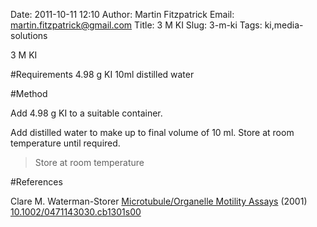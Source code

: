 Date: 2011-10-11 12:10
Author: Martin Fitzpatrick
Email: martin.fitzpatrick@gmail.com
Title: 3 M KI
Slug: 3-m-ki
Tags: ki,media-solutions

3 M KI





#Requirements
4.98 g KI
10ml distilled water

#Method

Add  4.98 g KI to a suitable container.



Add distilled water to make up to final volume of 10 ml. Store at room temperature until required.


>Store at room temperature




#References


Clare M. Waterman-Storer [Microtubule/Organelle Motility Assays](http://dx.doi.org/10.1002/0471143030.cb1301s00)  (2001)
[10.1002/0471143030.cb1301s00](http://dx.doi.org/10.1002/0471143030.cb1301s00)






